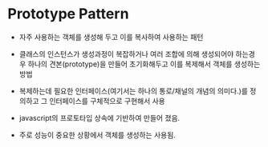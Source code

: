 # Prototype Pattern

- 자주 사용하는 객체를 생성해 두고 이를 복사하여 사용하는 패턴

- 클래스의 인스턴스가 생성과정이 복잡하거나 여러 조합에 의해 생성되어야 하는경우 하나의 견본(prototype)을 만들어 초기화해두고 이를 복제해서 객체를 생성하는 방법

* 복제하는데 필요한 인터페이스(여기서는 하나의 통로/채널의 개념의 의미다.)를 정의하고 그 인터페이스를 구체적으로 구현해서 사용

* javascript의 프로토타입 상속에 기반하여 만들어 졌음.

* 주로 성능이 중요한 상황에서 객체를 생성하는 사용됨.
